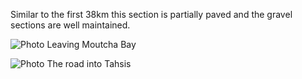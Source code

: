 Similar to the first 38km this section is partially paved and the gravel sections are well maintained.

![Photo](resources/img/head-bay-rd-4.jpg)
Leaving Moutcha Bay

![Photo](resources/img/head-bay-rd-3.jpg)
The road into Tahsis